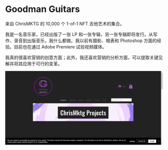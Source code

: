 # Goodman Guitars

来自 ChrisMKTG 的 10,000 个 1-of-1 NFT 吉他艺术的集合。

我是一名音乐家，已经出版了一张 LP 和一张专辑，另一张专辑即将发行。从写作、录音到出版音乐，我什么都做。我以前有摄影、暗表和 Photoshop 方面的经验。目前也在通过 Adobe Premiere 试验视频媒体。

 我真的很喜欢营销的创意方面；此外，我还喜欢营销的分析方面，可以提取关键见解并将其应用于可行的变革。

![nft](512232.png)
